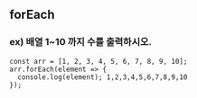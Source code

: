 ## forEach

### ex) 배열 1~10 까지 수를 출력하시오.
```
const arr = [1, 2, 3, 4, 5, 6, 7, 8, 9, 10];
arr.forEach(element => {
  console.log(element); 1,2,3,4,5,6,7,8,9,10
});

```

